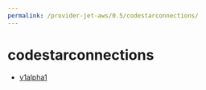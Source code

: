 ```yaml
---
permalink: /provider-jet-aws/0.5/codestarconnections/
---
```


# codestarconnections



* [v1alpha1](v1alpha1/index.md)